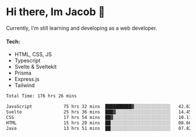 # Hi there, Im Jacob 👋
Currently, I'm still learning and developing as a web developer.

#### Tech:
- HTML, CSS, JS
- Typescript
- Svelte & Sveltekit
- Prisma
- Express.js
- Tailwind

<!--START_SECTION:waka-->

```txt
Total Time: 176 hrs 26 mins

JavaScript            75 hrs 32 mins  ██████████▓░░░░░░░░░░░░░░   42.63 %
Svelte                25 hrs 36 mins  ███▓░░░░░░░░░░░░░░░░░░░░░   14.45 %
CSS                   17 hrs 54 mins  ██▓░░░░░░░░░░░░░░░░░░░░░░   10.11 %
HTML                  15 hrs 20 mins  ██░░░░░░░░░░░░░░░░░░░░░░░   08.66 %
Java                  13 hrs 51 mins  ██░░░░░░░░░░░░░░░░░░░░░░░   07.82 %
```

<!--END_SECTION:waka-->
